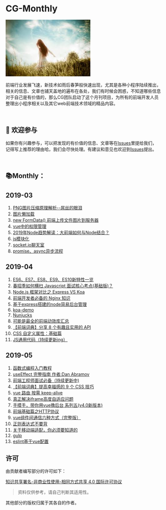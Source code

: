 # CG-Monthly
![Monthly-banner](/assets/banner.jpg)

前端行业发展飞速，新技术如雨后春笋般快速出现，尤其是各种小程序陆续推出，相关的信息、文章也铺天盖地的遍布在各处，我们有时候会困惑，不知道哪些信息对于自己是有价值的，那么CG团队启动了这个月刊项目，为所有的前端开发人员整理出小程序相关以及其它web前端技术领域的精品内容。

<br />

##  :clap: 欢迎参与​

如果你有兴趣参与，可以把发现的有价值的信息、文章等在[Issues](https://github.com/gyxyl/CG-Weekly/issues)里提给我们，记得写上推荐的理由哈，我们会尽快处理。有建议和意见也欢迎到[Issues](https://github.com/gyxyl/CG-Weekly/issues)提出。

<br />

## :books: ​Monthly：

## 2019-03

1. [PNG图片压缩原理解析--屌丝的眼泪](https://juejin.im/post/5c8e4feb6fb9a070aa5ce200)
2. [图片懒加载](https://juejin.im/post/5bbc60e8f265da0af609cd04)
3. [new FormData() 前端上传文件图片到服务器](https://juejin.im/post/5a43b10c518825146b10d275)
4. [vue中的权限管理](https://mp.weixin.qq.com/s/b-ehMDzpV5t4C47JvN4QmA)
5. [2019年Node趋势解读：大前端如何与Node结合？](https://mp.weixin.qq.com/s/e_imK5d3QH-t6YJNQUIZOQ)
6. [js模块化](https://github.com/gyxyl/CG-Weekly/tree/master/static/js%E6%A8%A1%E5%9D%97%E5%8C%96)
7. [socket.io聊天室](https://github.com/gyxyl/CG-Weekly/tree/master/static/socket.io)
8. [promise、async异步流程](https://github.com/gyxyl/CG-Weekly/tree/master/static/%E5%BC%82%E6%AD%A5)

## 2019-04

1. [ES6、ES7、ES8、ES9、ES10新特性一览](<https://juejin.im/post/5ca2e1935188254416288eb2?utm_source=gold_browser_extension>)
2. [春招季如何横扫 Javascript 面试核心考点(基础版)？](<https://juejin.im/post/5c6ad9fde51d453c356e37d1>)
3. [Node.js 框架对比之 Express VS Koa](https://segmentfault.com/a/1190000008314332)
4. [前端开发者必备的 Nginx 知识](https://mp.weixin.qq.com/s/BA_JZ_kMBFZBE7jjQDNc1Q)
5. [基于express搭建的node简易后台管理](https://github.com/gyxyl/CG-Weekly/tree/master/static/nodejs)
6. [koa-demo](https://github.com/gyxyl/CG-Weekly/tree/master/static/koa-demo)
7. [Nunjucks](https://github.com/gyxyl/CG-Weekly/tree/master/static/use-nunjucks)
8. [可能是最全的前端动效库汇总](<https://juejin.im/post/5cc089eae51d456e7d189f9d?utm_source=gold_browser_extension>)
9. [【前端词典】分享 8 个有趣且实用的 API](https://juejin.im/post/5c92446b6fb9a070c022f0e2)
10. [CSS 自定义属性：基础篇](https://zhuanlan.zhihu.com/p/25714131)
11. [JS通用代码（持续更新ing）](https://github.com/gyxyl/CG-Monthly/blob/master/static/commonJS.md)

## 2019-05

1. [函数式编程入门教程](http://www.ruanyifeng.com/blog/2017/02/fp-tutorial.html)
2. [useEffect 完整指南 作者:Dan Abramov](https://overreacted.io/zh-hans/a-complete-guide-to-useeffect/)
3. [前端工程师面试必备（持续更新中) ](<https://juejin.im/post/5cd0bdfc6fb9a031f10ca08c?utm_source=gold_browser_extension>)
4. [【前端词典】提高幸福感的 9 个 CSS 技巧 ](<https://juejin.im/post/5cb45a06f265da03474df54e>)
5. [vue 路由 按需 keep-alive](https://juejin.im/post/5cdcbae9e51d454759351d84)
6. [真正解决iframe高度自适应问题](https://segmentfault.com/a/1190000014586956?utm_source=tag-newest)
7. [手摸手，带你用vue撸后台 系列五(v4.0新版本)](<https://juejin.im/post/5c92ff94f265da6128275a85?utm_source=gold_browser_extension>)
8. [前端基础篇之HTTP协议](<https://juejin.im/post/5cd0438c6fb9a031ec6d3ab2?utm_source=gold_browser_extension>)
9. [vue组件间通信六种方式（完整版）](<https://juejin.im/post/5cde0b43f265da03867e78d3?utm_source=gold_browser_extension>)
10. [正则表达式不要背](<https://juejin.im/post/5cdcd42551882568651554e6?utm_source=gold_browser_extension>)
11. [关于移动端适配，你必须要知道的](<https://juejin.im/post/5cddf289f265da038f77696c?utm_source=gold_browser_extension>)
12. [gulp](https://github.com/gyxyl/CG-Monthly/tree/master/static/gulp)
12. [eslint基于vue配置](https://github.com/gyxyl/CG-Monthly/tree/master/static/eslint%E9%85%8D%E7%BD%AE)


## 许可

由贡献者编写部分的许可如下：

[知识共享署名-非商业性使用-相同方式共享 4.0 国际许可协议](http://creativecommons.org/licenses/by-nc-sa/4.0)

> 资料仅供参考，请自己判断其适用性。

其他部分的版权归属于其各自的作者。

